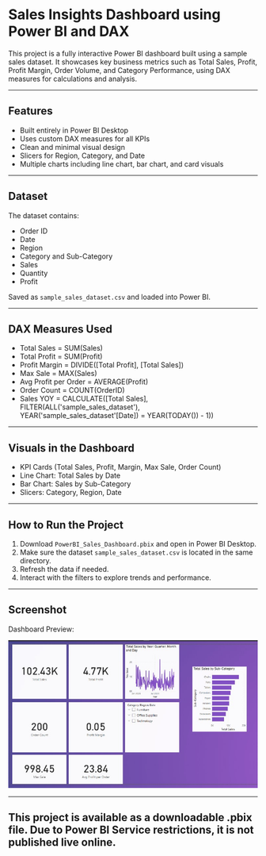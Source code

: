 # Sales Insights Dashboard using Power BI and DAX

This project is a fully interactive Power BI dashboard built using a sample sales dataset. It showcases key business metrics such as Total Sales, Profit, Profit Margin, Order Volume, and Category Performance, using DAX measures for calculations and analysis.

---

## Features

- Built entirely in Power BI Desktop
- Uses custom DAX measures for all KPIs
- Clean and minimal visual design
- Slicers for Region, Category, and Date
- Multiple charts including line chart, bar chart, and card visuals


---

## Dataset

The dataset contains:
- Order ID
- Date
- Region
- Category and Sub-Category
- Sales
- Quantity
- Profit

Saved as `sample_sales_dataset.csv` and loaded into Power BI.

---

## DAX Measures Used

- Total Sales = SUM(Sales)
- Total Profit = SUM(Profit)
- Profit Margin = DIVIDE([Total Profit], [Total Sales])
- Max Sale = MAX(Sales)
- Avg Profit per Order = AVERAGE(Profit)
- Order Count = COUNT(OrderID)
- Sales YOY = CALCULATE([Total Sales], FILTER(ALL('sample_sales_dataset'), YEAR('sample_sales_dataset'[Date]) = YEAR(TODAY()) - 1))

---

## Visuals in the Dashboard

- KPI Cards (Total Sales, Profit, Margin, Max Sale, Order Count)
- Line Chart: Total Sales by Date
- Bar Chart: Sales by Sub-Category
- Slicers: Category, Region, Date


---

## How to Run the Project

1. Download `PowerBI_Sales_Dashboard.pbix` and open in Power BI Desktop.
2. Make sure the dataset `sample_sales_dataset.csv` is located in the same directory.
3. Refresh the data if needed.
4. Interact with the filters to explore trends and performance.

---

## Screenshot

Dashboard Preview:

![Dashboard](full_dashboard.jpg)

---
## This project is available as a downloadable .pbix file. Due to Power BI Service restrictions, it is not published live online.



